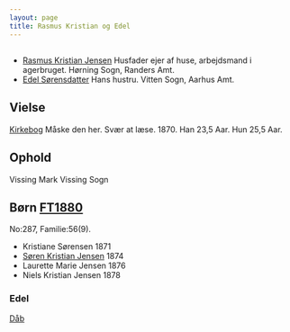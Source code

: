 ```yaml
---
layout: page
title: Rasmus Kristian og Edel
---
```


##

* [Rasmus Kristian Jensen](/stamt/rasmus-kristian-jensen/) Husfader ejer af huse, arbejdsmand i agerbruget. Hørning Sogn, Randers Amt.
* [Edel Sørensdatter](/stamt/edel-soerensdatter/) Hans hustru. Vitten Sogn, Aarhus Amt.

## Vielse
[Kirkebog](https://www.danishfamilysearch.dk/sogn1040/churchbook/source137893/opslag15032997)
Måske den her. Svær at læse.
1870. Han 23,5 Aar. Hun 25,5 Aar.

## Ophold

Vissing Mark
Vissing Sogn

## Børn [FT1880](https://www.danishfamilysearch.dk/census1880/sogn1040)
No:287, Familie:56(9).

* Kristiane Sørensen 1871
* [Søren Kristian Jensen](/stamt/soeren-kristian-jensen/) 1874
* Laurette Marie Jensen 1876
* Niels Kristian Jensen 1878

### Edel

[Dåb](https://www.danishfamilysearch.dk/sogn205/churchbook/source144216/opslag16174597)

